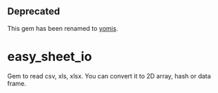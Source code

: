 ## **Deprecated**
This gem has been renamed to [yomis](https://github.com/show-o-atakun/yomis/tree/main).

# easy_sheet_io
Gem to read csv, xls, xlsx. You can convert it to 2D array, hash or data frame.
